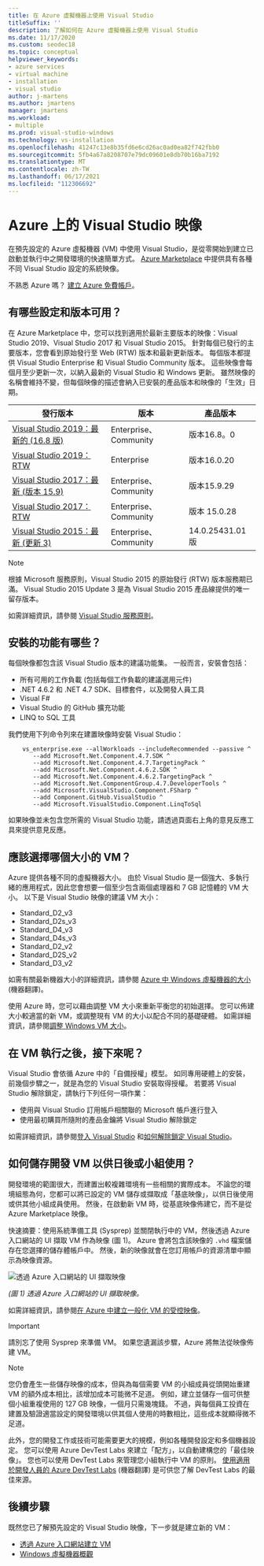 ```yaml
---
title: 在 Azure 虛擬機器上使用 Visual Studio
titleSuffix: ''
description: 了解如何在 Azure 虛擬機器上使用 Visual Studio
ms.date: 11/17/2020
ms.custom: seodec18
ms.topic: conceptual
helpviewer_keywords:
- azure services
- virtual machine
- installation
- visual studio
author: j-martens
ms.author: jmartens
manager: jmartens
ms.workload:
- multiple
ms.prod: visual-studio-windows
ms.technology: vs-installation
ms.openlocfilehash: 41247c13e8b35fd6e6cd26ac0ad0ea82f742fbb0
ms.sourcegitcommit: 5fb4a67a8208707e79dc09601e8db70b16ba7192
ms.translationtype: MT
ms.contentlocale: zh-TW
ms.lasthandoff: 06/17/2021
ms.locfileid: "112306692"
---
```

# <a name="visual-studio-images-on-azure"></a>Azure 上的 Visual Studio 映像

在預先設定的 Azure 虛擬機器 (VM) 中使用 Visual Studio，是從零開始到建立已啟動並執行中之開發環境的快速簡單方式。 [Azure Marketplace](https://azuremarketplace.microsoft.com/marketplace/apps/category/compute?filters=virtual-machine-images%3Bmicrosoft%3Bwindows&page=1&subcategories=application-infrastructure) 中提供具有各種不同 Visual Studio 設定的系統映像。

不熟悉 Azure 嗎？ [建立 Azure 免費帳戶](https://azure.microsoft.com/free)。

## <a name="what-configurations-and-versions-are-available"></a>有哪些設定和版本可用？

在 Azure Marketplace 中，您可以找到適用於最新主要版本的映像：Visual Studio 2019、Visual Studio 2017 和 Visual Studio 2015。  針對每個已發行的主要版本，您會看到原始發行至 Web (RTW) 版本和最新更新版本。  每個版本都提供 Visual Studio Enterprise 和 Visual Studio Community 版本。  這些映像會每個月至少更新一次，以納入最新的 Visual Studio 和 Windows 更新。  雖然映像的名稱會維持不變，但每個映像的描述會納入已安裝的產品版本和映像的「生效」日期。

| 發行版本                                                                                                                                                | 版本              | 產品版本       |
|----------------------------------------------------------------------------------------------------------------------------------------------------------------|-----------------------|-----------------------|
| [Visual Studio 2019：最新的 (16.8 版) ](https://azuremarketplace.microsoft.com/marketplace/apps/microsoftvisualstudio.visualstudio2019latest?tab=Overview) | Enterprise、Community | 版本16.8。0        |
| [Visual Studio 2019：RTW](https://azuremarketplace.microsoft.com/marketplace/apps/microsoftvisualstudio.visualstudio2019?tab=Overview)                         | Enterprise            | 版本16.0.20       |
| [Visual Studio 2017：最新 (版本 15.9)](https://azuremarketplace.microsoft.com/marketplace/apps/microsoftvisualstudio.visualstudio?tab=Overview)           | Enterprise、Community | 版本15.9.29       |
| [Visual Studio 2017：RTW](https://azuremarketplace.microsoft.com/marketplace/apps/microsoftvisualstudio.visualstudio?tab=Overview)                             | Enterprise、Community | 版本 15.0.28       |
| [Visual Studio 2015：最新 (更新 3)](https://azuremarketplace.microsoft.com/marketplace/apps/microsoftvisualstudio.visualstudio?tab=Overview)               | Enterprise、Community | 14.0.25431.01 版 |

> [!NOTE]
> 根據 Microsoft 服務原則，Visual Studio 2015 的原始發行 (RTW) 版本服務期已滿。 Visual Studio 2015 Update 3 是為 Visual Studio 2015 產品線提供的唯一留存版本。

如需詳細資訊，請參閱 [Visual Studio 服務原則](/visualstudio/productinfo/vs-servicing-vs)。

## <a name="what-features-are-installed"></a>安裝的功能有哪些？

每個映像都包含該 Visual Studio 版本的建議功能集。 一般而言，安裝會包括：

* 所有可用的工作負載 (包括每個工作負載的建議選用元件)
* .NET 4.6.2 和 .NET 4.7 SDK、目標套件，以及開發人員工具
* Visual F#
* Visual Studio 的 GitHub 擴充功能
* LINQ to SQL 工具

我們使用下列命令列來在建置映像時安裝 Visual Studio：

```shell
    vs_enterprise.exe --allWorkloads --includeRecommended --passive ^
       --add Microsoft.Net.Component.4.7.SDK ^
       --add Microsoft.Net.Component.4.7.TargetingPack ^
       --add Microsoft.Net.Component.4.6.2.SDK ^
       --add Microsoft.Net.Component.4.6.2.TargetingPack ^
       --add Microsoft.Net.ComponentGroup.4.7.DeveloperTools ^
       --add Microsoft.VisualStudio.Component.FSharp ^
       --add Component.GitHub.VisualStudio ^
       --add Microsoft.VisualStudio.Component.LinqToSql
```

如果映像並未包含您所需的 Visual Studio 功能，請透過頁面右上角的意見反應工具來提供意見反應。

## <a name="what-size-vm-should-i-choose"></a>應該選擇哪個大小的 VM？

Azure 提供各種不同的虛擬機器大小。 由於 Visual Studio 是一個強大、多執行緒的應用程式，因此您會想要一個至少包含兩個處理器和 7 GB 記憶體的 VM 大小。 以下是 Visual Studio 映像的建議 VM 大小：

* Standard_D2_v3
* Standard_D2s_v3
* Standard_D4_v3
* Standard_D4s_v3
* Standard_D2_v2
* Standard_D2S_v2
* Standard_D3_v2

如需有關最新機器大小的詳細資訊，請參閱 [Azure 中 Windows 虛擬機器的大小](/azure/virtual-machines/windows/sizes) \(機器翻譯\)。

使用 Azure 時，您可以藉由調整 VM 大小來重新平衡您的初始選擇。 您可以佈建大小較適當的新 VM，或調整現有 VM 的大小以配合不同的基礎硬體。 如需詳細資訊，請參閱[調整 Windows VM 大小](/azure/virtual-machines/windows/resize-vm)。

## <a name="after-the-vm-is-running-whats-next"></a>在 VM 執行之後，接下來呢？

Visual Studio 會依循 Azure 中的「自備授權」模型。 如同專用硬體上的安裝，前幾個步驟之一，就是為您的 Visual Studio 安裝取得授權。 若要將 Visual Studio 解除鎖定，請執行下列任何一項作業：

* 使用與 Visual Studio 訂用帳戶相關聯的 Microsoft 帳戶進行登入
* 使用最初購買所隨附的產品金鑰將 Visual Studio 解除鎖定

如需詳細資訊，請參閱[登入 Visual Studio](../ide/signing-in-to-visual-studio.md) 和[如何解除鎖定 Visual Studio](../ide/how-to-unlock-visual-studio.md)。

## <a name="how-do-i-save-the-development-vm-for-future-or-team-use"></a>如何儲存開發 VM 以供日後或小組使用？

開發環境的範圍很大，而建置出較複雜環境有一些相關的實際成本。 不論您的環境組態為何，您都可以將已設定的 VM 儲存或擷取成「基底映像」，以供日後使用或供其他小組成員使用。 然後，在啟動新 VM 時，從基底映像佈建它，而不是從 Azure Marketplace 映像。

快速摘要：使用系統準備工具 (Sysprep) 並關閉執行中的 VM，然後透過 Azure 入口網站的 UI 擷取 VM 作為映像 (圖 1)。 Azure 會將包含該映像的 `.vhd` 檔案儲存在您選擇的儲存體帳戶中。 然後，新的映像就會在您訂用帳戶的資源清單中顯示為映像資源。

![透過 Azure 入口網站的 UI 擷取映像](media/capture-vm.png)

*(圖 1) 透過 Azure 入口網站的 UI 擷取映像。*

如需詳細資訊，請參閱[在 Azure 中建立一般化 VM 的受控映像](/azure/virtual-machines/windows/capture-image-resource)。

> [!IMPORTANT]
> 請別忘了使用 Sysprep 來準備 VM。 如果您遺漏該步驟，Azure 將無法從映像佈建 VM。

> [!NOTE]
> 您仍會產生一些儲存映像的成本，但與為每個需要 VM 的小組成員從頭開始重建 VM 的額外成本相比，該增加成本可能微不足道。 例如，建立並儲存一個可供整個小組重複使用的 127 GB 映像，一個月只需幾塊錢。 不過，與每個員工投資在建置及驗證適當設定的開發環境以供其個人使用的時數相比，這些成本就顯得微不足道。

此外，您的開發工作或技術可能需要更大的規模，例如各種開發設定和多個機器設定。 您可以使用 Azure DevTest Labs 來建立「配方」，以自動建構您的「最佳映像」。 您也可以使用 DevTest Labs 來管理您小組執行中 VM 的原則。 [使用適用於開發人員的 Azure DevTest Labs](/azure/devtest-lab/devtest-lab-developer-lab) \(機器翻譯\) 是可供您了解 DevTest Labs 的最佳來源。

## <a name="next-steps"></a>後續步驟

既然您已了解預先設定的 Visual Studio 映像，下一步就是建立新的 VM：

* [透過 Azure 入口網站建立 VM](/azure/virtual-machines/windows/quick-create-portal)
* [Windows 虛擬機器概觀](/azure/virtual-machines/windows/overview)
